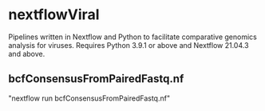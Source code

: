 # nextflowViral
Pipelines written in Nextflow and Python to facilitate comparative genomics analysis for viruses.  Requires Python 3.9.1 or above and Nextflow 21.04.3 and above.

## bcfConsensusFromPairedFastq.nf

"nextflow run bcfConsensusFromPairedFastq.nf"
